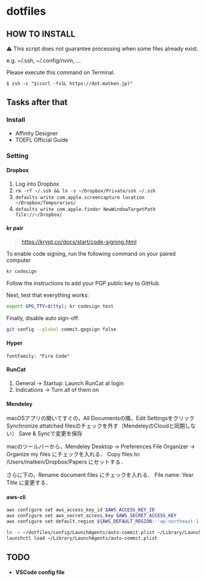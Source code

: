 # dotfiles

## HOW TO INSTALL
:warning: This script does not guarantee processing when some files already exist.

e.g. ~/.ssh, ~/.config/nvim, ...

Please execute this command on Terminal.
```:Terminal.app
$ zsh -c "$(curl -fsSL https://dot.matken.jp)"
```

## Tasks after that
### Install
* Affinity Designer
* TOEFL Official Guide

### Setting
#### Dropbox
1. Log into Dropbox
1. `rm -rf ~/.ssh && ln -s ~/Dropbox/Private/ssh ~/.ssh`
1. `defaults write com.apple.screencapture location ~/Dropbox/Temporaries/`
1. `defaults write com.apple.finder NewWindowTargetPath file://~/Dropbox/`

#### kr pair
> https://krypt.co/docs/start/code-signing.html

To enable code signing, run the following command on your paired computer
```bash
kr codesign
```

Follow the instructions to add your PGP public key to GitHub.

Next, test that everything works:
```bash
export GPG_TTY=$(tty); kr codesign test
```

Finally, disable auto sign-off.
```bash
git config --global commit.gpgsign false
```

#### Hyper
`fontFamily: "Fira Code"`

#### RunCat
1. General -> Startup: Launch RunCat at login
1. Indications -> Turn all of them on

#### Mendeley
macOSアプリの開いてすぐの，All Documentsの隣，Edit Settingsをクリック
Synchronize attatched filesのチェックを外す（MendeleyのCloudと同期しない）
Save & Syncで変更を保存

macのツールバーから，Mendeley Desktop -> Preferences
File Organizer -> Organize my files にチェックを入れる．
Copy files to: /Users/matken/Dropbox/Papers にセットする．

さらに下の，Rename document files にチェックを入れる．
File name: Year Title に変更する．

#### aws-cli
```bash
aws configure set aws_access_key_id $AWS_ACCESS_KEY_ID
aws configure set aws_secret_access_key $AWS_SECRET_ACCESS_KEY
aws configure set default.region ${AWS_DEFAULT_REGION:-'ap-northeast-1'}
```

```bash
ln -s ~/dotfiles/config/LaunchAgents/auto-commit.plist ~/Library/LaunchAgents/auto-commit.plist
launchctl load ~/Library/LaunchAgents/auto-commit.plist
```

## TODO
* **VSCode config file**
